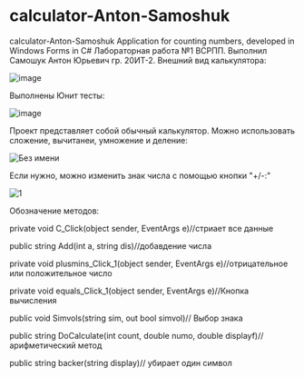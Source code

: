 # calculator-Anton-Samoshuk
calculator-Anton-Samoshuk 
Application for counting numbers, developed in Windows Forms in C#
Лабораторная работа №1 ВСРПП. Выполнил Самошук Антон Юрьевич гр. 20ИТ-2.
Внешний вид калькулятора:


![image](https://user-images.githubusercontent.com/105459589/197389156-0fbb8f91-38ce-4749-8161-696a1a89c194.png)


Выполнены Юнит тесты:


![image](https://user-images.githubusercontent.com/105459589/197389204-f6204615-0231-42a1-a88c-2f5bf9a6875c.png)


Проект представляет собой обычный калькулятор. Можно использовать сложение, вычитанеи, умножение и деление:


![Без имени](https://user-images.githubusercontent.com/105459589/197389246-dd5fc282-e592-4590-b0c0-b6032501d0d5.png)


Если нужно, можно изменить знак числа с помощью кнопки "+/-:"


![1](https://user-images.githubusercontent.com/105459589/197389298-a3e967f4-9086-489a-9d2a-6c36ee334803.png)

Обозначение методов:

private void C_Click(object sender, EventArgs e)//стриает все данные
 
public string Add(int a, string dis)//добавдение числа
  
private void plusmins_Click_1(object sender, EventArgs e)//отрицательное или положительное число
   
private void equals_Click_1(object sender, EventArgs e)//Кнопка вычисления
    
public void Simvols(string sim, out bool simvol)// Выбор знака

public string DoCalculate(int count, double numo, double displayf)// арифметический метод

public string backer(string display)// убирает один символ


